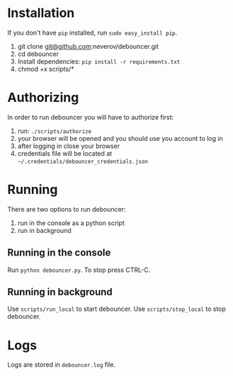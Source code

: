 # Installation

If you don't have `pip` installed, run `sudo easy_install pip`.

1. git clone git@github.com:neverov/debouncer.git
2. cd debouncer
3. Install dependencies: `pip install -r requirements.txt`
4. chmod +x scripts/*

# Authorizing

In order to run debouncer you will have to authorize first:

1. run: `./scripts/authorize`
2. your browser will be opened and you should use you account to log in
3. after logging in close your browser
4. credentials file will be located at `~/.credentials/debouncer_credentials.json`

# Running

There are two options to run debouncer:

1. run in the console as a python script
2. run in background

## Running in the console

Run `python debouncer.py`.
To stop press CTRL-C.

## Running in background

Use `scripts/run_local` to start debouncer.
Use `scripts/stop_local` to stop debouncer.

# Logs

Logs are stored in `debouncer.log` file.